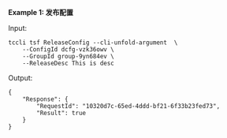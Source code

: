 **Example 1: 发布配置**



Input: 

```
tccli tsf ReleaseConfig --cli-unfold-argument  \
    --ConfigId dcfg-vzk36owv \
    --GroupId group-9yn684ev \
    --ReleaseDesc This is desc
```

Output: 
```
{
    "Response": {
        "RequestId": "10320d7c-65ed-4ddd-bf21-6f33b23fed73",
        "Result": true
    }
}
```

